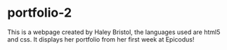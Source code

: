 # portfolio-2
This is a webpage created by Haley Bristol, the languages used are html5 and css. It displays her portfolio from her first week at Epicodus!
